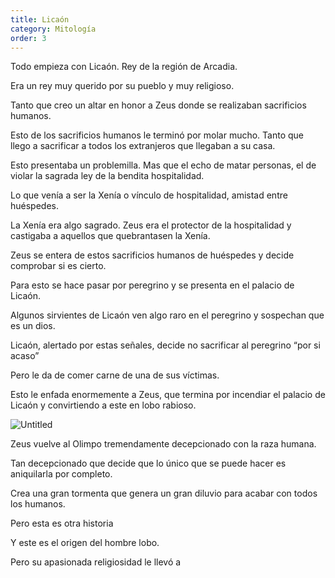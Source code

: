 ```yaml
---
title: Licaón
category: Mitología
order: 3
---
```


Todo empieza con Licaón. Rey de la región de Arcadia.

Era un rey muy querido por su pueblo y muy religioso.

Tanto que creo un altar en honor a Zeus donde se realizaban sacrificios humanos.

Esto de los sacrificios humanos le terminó por molar mucho. Tanto que llego a sacrificar a todos los extranjeros que llegaban a su casa.

Esto presentaba un problemilla. Mas que el echo de matar personas, el de violar la sagrada ley de la bendita hospitalidad.

Lo que venía a ser la Xenía o vínculo de hospitalidad, amistad entre huéspedes.

La Xenía era algo sagrado. Zeus era el protector de la hospitalidad y castigaba a aquellos que quebrantasen la Xenía.

Zeus se entera de estos sacrificios humanos de huéspedes y decide comprobar si es cierto.

Para esto se hace pasar por peregrino y se presenta en el palacio de Licaón.

Algunos sirvientes de Licaón ven algo raro en el peregrino y sospechan que es un dios.

Licaón, alertado por estas señales, decide no sacrificar al peregrino “por si acaso”

Pero le da de comer carne de una de sus víctimas.

Esto le enfada enormemente a Zeus, que termina por incendiar el palacio de Licaón y convirtiendo a este en lobo rabioso.

![Untitled]({{site.baseurl}}/images/Licao%n%204b2c9e792b3747109e559fd9169d6230/Jupiter_y_Licaon__jan_Cossiers__-_Licaon__mitologia__-_Wikipedia__la_enciclopedia_libre.png)

Zeus vuelve al Olimpo tremendamente decepcionado con la raza humana.

Tan decepcionado que decide que lo único que se puede hacer es aniquilarla por completo.

Crea una gran tormenta que genera un gran diluvio para acabar con todos los humanos.

Pero esta es otra historia

Y este es el origen del hombre lobo.

Pero su apasionada religiosidad le llevó a
